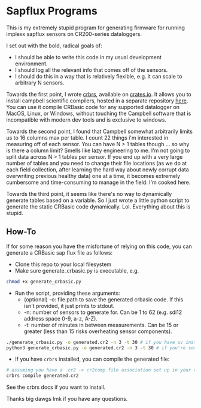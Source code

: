 # Sapflux Programs

This is my extremely stupid program for generating firmware for running implexx sapflux sensors on CR200-series dataloggers.

I set out with the bold, radical goals of:

* I should be able to write this code in my usual development environment.
* I should log all the relevant info that comes off of the sensors.
* I should do this in a way that is relatively flexible, e.g. it can scale to arbitrary N sensors.

Towards the first point, I wrote [crbrs](https://www.github.com/rileyleff.crbrs), available on [crates.io](https://crates.io/crates/crbrs). It allows you to install campbell scientific compilers, hosted in a separate repository [here](https://github.com/RileyLeff/campbell-scientific-compilers). You can use it compile CRBasic code for any supported datalogger on MacOS, Linux, or Windows, without touching the Campbell software that is incompatible with modern dev tools and is exclusive to windows.

Towards the second point, I found that Campbell somewhat arbitrarily limits us to 16 columns max per table. I count 22 things i'm interested in measuring off of each sensor. You can have N > 1 tables though ... so why is there a column limit? Smells like lazy engineering to me. I'm not going to split data across N > 1 tables per sensor. If you end up with a very large number of tables and you need to change their file locations (as we do at each field collection, after learning the hard way about newly corrupt data overwriting previous healthy data) one at a time, it becomes extremely cumbersome and time-consuming to manage in the field. I'm cooked here.

Towards the third point, it seems like there's no way to dynamically generate tables based on a variable. So I just wrote a little python script to generate the static CRBasic code dynamically. Lol. Everything about this is stupid.

## How-To

If for some reason you have the misfortune of relying on this code, you can generate a CRBasic sap flux file as follows:

* Clone this repo to your local filesystem
* Make sure generate_crbasic.py is executable, e.g.
  
```bash
chmod +x generate_crbasic.py
```

* Run the script, providing these arguments:
  * (optional) -o: file path to save the generated crbasic code. If this isn't provided, it just prints to stdout.
  * -n: number of sensors to generate for. Can be 1 to 62 (e.g. sdi12 address space 0-9, a-z, A-Z).
  * -t: number of minutes in between measurements. Can be 15 or greater (less than 15 risks overheating sensor components).

```bash
./generate_crbasic.py -o generated.cr2 -n 3 -t 30 # if you have uv installed like a chad
python3 generate_crbasic.py -o generated.cr2 -n 3 -t 30 # if you're some kind of neanderthal
```

* If you have `crbrs` installed, you can compile the generated file:

```bash
# assuming you have a .cr2 -> cr2comp file association set up in your config
crbrs compile generated.cr2
```

See the crbrs docs if you want to install.

Thanks big dawgs lmk if you have any questions.
